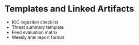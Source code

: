 # Templates and Linked Artifacts
- IOC ingestion checklist
- Threat summary template
- Feed evaluation matrix
- Weekly intel report format
